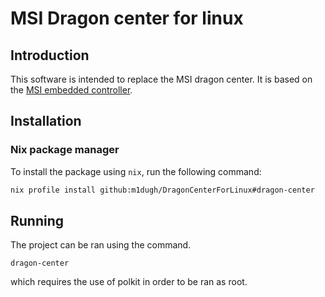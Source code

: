 # MSI Dragon center for linux

## Introduction

This software is intended to replace the MSI dragon center. It is based on the
[MSI embedded controller](https://github.com/BeardOverflow/msi-ec).

## Installation

### Nix package manager

To install the package using `nix`, run the following command:
```bash
nix profile install github:m1dugh/DragonCenterForLinux#dragon-center
```

## Running

The project can be ran using the command.
```
dragon-center
```

which requires the use of polkit in order to be ran as root.
